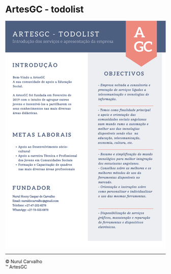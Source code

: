 # ArtesGC - todolist

![todo-list](https://github.com/ArtesGC/todo-list/raw/main/img/artesgc_todolist.png)

---
&copy; Nurul Carvalho \
&trade; ArtesGC
